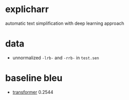 # explicharr

automatic text simplification with deep learning approach

# data

- unnormalized `-lrb-` and `-rrb-` in `test.sen`

# baseline bleu

- [transformer](https://github.com/jadore801120/attention-is-all-you-need-pytorch) 0.2544

